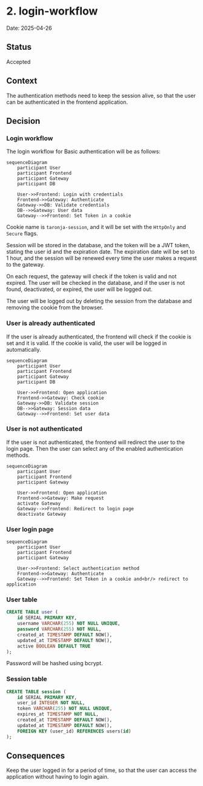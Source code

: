 # 2. login-workflow

Date: 2025-04-26

## Status

Accepted

## Context

The authentication methods need to keep the session alive, so that the user can be authenticated in the frontend application.

## Decision

### Login workflow

The login workflow for Basic authentication will be as follows:

```mermaid
sequenceDiagram
    participant User
    participant Frontend
    participant Gateway
    participant DB

    User->>Frontend: Login with credentials
    Frontend->>Gateway: Authenticate
    Gateway->>DB: Validate credentials
    DB-->>Gateway: User data
    Gateway-->>Frontend: Set Token in a cookie
```

Cookie name is `taronja-session`, and it will be set with the `HttpOnly` and `Secure` flags.

Session will be stored in the database, and the token will be a JWT token, stating the user id and the expiration date.
The expiration date will be set to 1 hour, and the session will be renewed every time the user makes a request to the gateway.

On each request, the gateway will check if the token is valid and not expired. The user will be checked in the database, and if the user is not found, deactivated, or expired, the user will be logged out.

The user will be logged out by deleting the session from the database and removing the cookie from the browser.

### User is already authenticated

If the user is already authenticated, the frontend will check if the cookie is set and it is valid. If the cookie is valid, the user will be logged in automatically.

```mermaid
sequenceDiagram
    participant User
    participant Frontend
    participant Gateway
    participant DB

    User->>Frontend: Open application
    Frontend->>Gateway: Check cookie
    Gateway->>DB: Validate session
    DB-->>Gateway: Session data
    Gateway-->>Frontend: Set user data
```

### User is not authenticated

If the user is not authenticated, the frontend will redirect the user to the login page. Then the user can select any of the enabled authentication methods.

```mermaid
sequenceDiagram
    participant User
    participant Frontend
    participant Gateway

    User->>Frontend: Open application
    Frontend->>Gateway: Make request
    activate Gateway
    Gateway-->>Frontend: Redirect to login page
    deactivate Gateway
```

### User login page

```mermaid
sequenceDiagram
    participant User
    participant Frontend
    participant Gateway

    User->>Frontend: Select authentication method
    Frontend->>Gateway: Authenticate
    Gateway-->>Frontend: Set Token in a cookie and<br/> redirect to application
```

### User table

```sql
CREATE TABLE user (
    id SERIAL PRIMARY KEY,
    username VARCHAR(255) NOT NULL UNIQUE,
    password VARCHAR(255) NOT NULL,
    created_at TIMESTAMP DEFAULT NOW(),
    updated_at TIMESTAMP DEFAULT NOW(),
    active BOOLEAN DEFAULT TRUE
);
```

Password will be hashed using bcrypt.

### Session table

```sql
CREATE TABLE session (
    id SERIAL PRIMARY KEY,
    user_id INTEGER NOT NULL,
    token VARCHAR(255) NOT NULL UNIQUE,
    expires_at TIMESTAMP NOT NULL,
    created_at TIMESTAMP DEFAULT NOW(),
    updated_at TIMESTAMP DEFAULT NOW(),
    FOREIGN KEY (user_id) REFERENCES users(id)
);
```

## Consequences

Keep the user logged in for a period of time, so that the user can access the application without having to login again.
